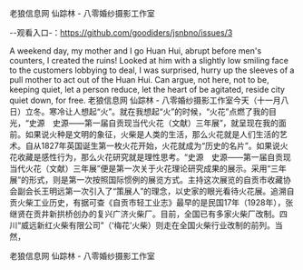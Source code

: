 老狼信息网 仙踪林 - 八零婚纱摄影工作室

--观看入口-：https://github.com/goodiders/jsnbno/issues/3

A weekend day, my mother and I go Huan Hui, abrupt before men's counters, I created the ruins!
Looked at him with a slightly low smiling face to the customers lobbying to deal, I was surprised, hurry up the sleeves of a pull mother to act out of the Huan Hui.
Can argue, not here, not to be, keeping quiet, let a person reduce, let the heart of be agitated, reside city quiet down, for free.
老狼信息网 仙踪林 - 八零婚纱摄影工作室今天（十一月八日）立冬。寒冷让人想起“火”。就在我想起“火”的时候，“火花”点燃了我的目光，“史源　史源――第一届自贡现当代火花（文献）三年展”，就呈现在我的面前。如果说火种是文明的象征，火柴是人类的生活，那么火花就是人们生活的艺术。自从1827年英国诞生第一枚火花开始，火花就成为“历史的名片”。如果说火花收藏是感性行为，那么火花研究就是理性思考。“史源　史源――第一届自贡现当代火花（文献）三年展”便是第一次关于火花理论研究成果的展示。采用“三年展”的形式，则是第一次按照国际惯例的展览方式。主持这次展览的自贡市收藏协会副会长王明远第一次引入了“策展人”的理念，以史家的眼光看待火花展。追溯自贡火柴工业历史，有据可查《自贡市轻工业志》最早的是民国17年（1928年），张继贤在贡井新拱桥创办的复兴广济火柴厂。目前，全国已有多家火柴厂改制。四川“威远新红火柴有限公司”（‘梅花’火柴）则走在全国火柴行业改制的前列。当然，

老狼信息网 仙踪林 - 八零婚纱摄影工作室
